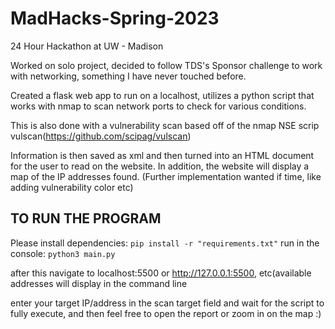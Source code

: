 # MadHacks-Spring-2023

24 Hour Hackathon at UW - Madison

Worked on solo project, decided to follow TDS's Sponsor challenge to work with networking, something I have never touched before. 

Created a flask web app to run on a localhost, utilizes a python script that works with nmap to scan network ports to check for various conditions.

This is also done with a vulnerability scan based off of the nmap NSE scrip vulscan(https://github.com/scipag/vulscan)

Information is then saved as xml and then turned into an HTML document for the user to read on the website. In addition, the website will display a map of the IP addresses found.
(Further implementation wanted if time, like adding vulnerability color etc)

## TO RUN THE PROGRAM

Please install dependencies: ```pip install -r "requirements.txt"```
run in the console: ```python3 main.py```

after this navigate to localhost:5500 or http://127.0.0.1:5500, etc(available addresses will display in the command line

enter your target IP/address in the scan target field and wait for the script to fully execute, and then feel free to open the report or zoom in on the map  :)



